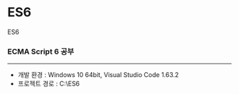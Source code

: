 # ES6
ES6
### ECMA Script 6 공부
* * *
* 개발 환경 : Windows 10 64bit, Visual Studio Code 1.63.2
* 프로젝트 경로 : C:\ES6
